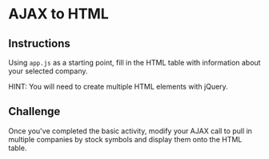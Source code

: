 # AJAX to HTML

## Instructions

Using `app.js` as a starting point, fill in the HTML table with information about your selected company.

HINT: You will need to create multiple HTML elements with jQuery.

## Challenge

Once you've completed the basic activity, modify your AJAX call to pull in multiple companies by stock symbols and display them onto the HTML table.
